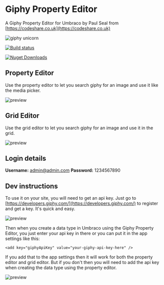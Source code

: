 # Giphy Property Editor
A Giphy Property Editor for Umbraco by Paul Seal from [https://codeshare.co.uk](https://codeshare.co.uk)

![giphy unicorn](https://media3.giphy.com/media/mKP05pCT7U3Sg/100.gif)

[![Build status](https://ci.appveyor.com/api/projects/status/79hnj9h71q8km9bp?svg=true)](https://ci.appveyor.com/project/prjseal/giphy-property-editor)

[![Nuget Downloads](https://img.shields.io/nuget/dt/GiphyPropertyEditor.svg)](https://www.nuget.org/packages/GiphyPropertyEditor)


## Property Editor
Use the property editor to let you search giphy for an image and use it like the media picker.

![preview](images/preview.gif)

## Grid Editor
Use the grid editor to let you search giphy for an image and use it in the grid.

![preview](images/giphy-grid.gif)

## Login details

<strong>Username:</strong> admin@admin.com
<strong>Password:</strong> 1234567890

## Dev instructions

To use it on your site, you will need to get an api key. Just go to [https://developers.giphy.com/](https://developers.giphy.com/) to register and get a key. It's quick and easy.

![preview](images/get-api-key.png)

Then when you create a data type in Umbraco using the Giphy Property Editor, you just enter your api key in there or you can put it in the app settings like this:

```
<add key="giphyApiKey" value="your-giphy-api-key-here" />
```

If you add that to the app settings then it will work for both the property editor and grid editor. But if you don't then you will need to add the api key when creating the data type using the property editor.

![preview](images/data-type-preview.png)
